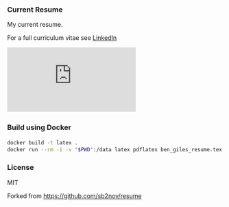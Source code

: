 ### Current Resume

My current resume.

For a full curriculum vitae see [LinkedIn](https://www.linkedin.com/in/ben-giles-0xdeadbeef)

![Resume - PDF](https://github.com/benkant/resume/raw/master/ben_giles_resume.pdf)

### Build using Docker

```sh
docker build -t latex .
docker run --rm -i -v "$PWD":/data latex pdflatex ben_giles_resume.tex
```

### License

MIT

Forked from https://github.com/sb2nov/resume
